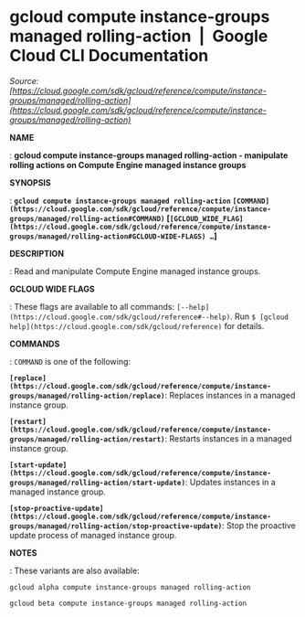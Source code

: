 # gcloud compute instance-groups managed rolling-action  |  Google Cloud CLI Documentation

*Source: [https://cloud.google.com/sdk/gcloud/reference/compute/instance-groups/managed/rolling-action](https://cloud.google.com/sdk/gcloud/reference/compute/instance-groups/managed/rolling-action)*

**NAME**

: **gcloud compute instance-groups managed rolling-action - manipulate rolling actions on Compute Engine managed instance groups**

**SYNOPSIS**

: **`gcloud compute instance-groups managed rolling-action` `[COMMAND](https://cloud.google.com/sdk/gcloud/reference/compute/instance-groups/managed/rolling-action#COMMAND)` [`[GCLOUD_WIDE_FLAG](https://cloud.google.com/sdk/gcloud/reference/compute/instance-groups/managed/rolling-action#GCLOUD-WIDE-FLAGS) …`]**

**DESCRIPTION**

: Read and manipulate Compute Engine managed instance groups.

**GCLOUD WIDE FLAGS**

: These flags are available to all commands: `[--help](https://cloud.google.com/sdk/gcloud/reference#--help)`.
Run `$ [gcloud help](https://cloud.google.com/sdk/gcloud/reference)` for details.

**COMMANDS**

: ``COMMAND`` is one of the following:

**`[replace](https://cloud.google.com/sdk/gcloud/reference/compute/instance-groups/managed/rolling-action/replace)`**:
Replaces instances in a managed instance group.

**`[restart](https://cloud.google.com/sdk/gcloud/reference/compute/instance-groups/managed/rolling-action/restart)`**:
Restarts instances in a managed instance group.

**`[start-update](https://cloud.google.com/sdk/gcloud/reference/compute/instance-groups/managed/rolling-action/start-update)`**:
Updates instances in a managed instance group.

**`[stop-proactive-update](https://cloud.google.com/sdk/gcloud/reference/compute/instance-groups/managed/rolling-action/stop-proactive-update)`**:
Stop the proactive update process of managed instance group.

**NOTES**

: These variants are also available:

```
gcloud alpha compute instance-groups managed rolling-action
```

```
gcloud beta compute instance-groups managed rolling-action
```